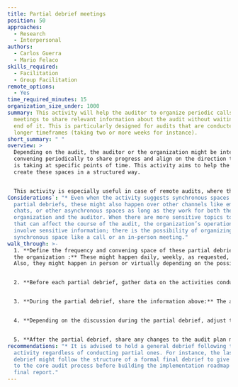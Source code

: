 ```yaml
---
title: Partial debrief meetings
position: 50
approaches:
  - Research
  - Interpersonal
authors:
  - Carlos Guerra
  - Mario Felaco
skills_required:
  - Facilitation
  - Group Facilitation
remote_options:
  - Yes
time_required_minutes: 15
organization_size_under: 1000
summary: This activity will help the auditor to organize periodic calls or
  meetings to share relevant information about the audit without waiting for the
  end of it. This is particularly designed for audits that are conducted over
  longer timeframes (taking two or more weeks for instance).
short_summary: " "
overview: >
  Depending on the audit, the auditor or the organization might be interested in
  convening periodically to share progress and align on the direction the audit
  is taking at specific points of time. This activity aims to help the auditor
  create these spaces in a structured way.


  This activity is especially useful in case of remote audits, where the points of contact usually don’t have the visibility of the activities being conducted in the way that might happen in person, and also in the case of audits that are conducted during a long time (whether remote or in-person) where after some days or weeks it becomes more difficult to keep track of the progress of the audit, activities still pending, and relevant findings so far.
Considerations`: "* Even when the activity suggests synchronous spaces for the
  partial debriefs, these might also happen over other channels like emails,
  chats, or other asynchronous spaces as long as they work for both the
  organization and the auditor. When there are more sensitive topics to discuss
  that can affect the course of the audit, the organization’s operations, or
  involve sensitive information; there is the possibility of organizing a
  synchronous space like a call or an in-person meeting."
walk_through: >-
  1. **Define the frequency and convening space of these partial debriefs with
  the organization :** These might happen daily, weekly, as requested, etc.
  Also, they might happen in person or virtually depending on the possibilities.


  2. **Before each partial debrief, gather data on the activities conducted:** This information can be from the last partial debrief or in general to recount all the progress so far on each meeting. The information might include which activities were conducted and finished, potential roadblocks to start new activities, interesting vulnerabilities and recommendations that the organization can act upon immediately, and any responsive support given so far (please check the Responsive support method for more information on this).


  3. **During the partial debrief, share the information above:** The auditor can give priority to more pressing aspects like urgent recommendations or roadblocks.


  4. **Depending on the discussion during the partial debrief, adjust the audit plan:** To reflect any changes the auditor and/or the organization want to make moving forward during the audit process.


  5. **After the partial debrief, share any changes to the audit plan made in the previous step:** so there is a support that will help both parties to confirm the change given that this can involve changing the scope initially agreed for the audit.
recommendations: "* It is advised to hold a general debrief following this
  activity regardless of conducting partial ones. For instance, the last partial
  debrief might follow the structure of a formal final debrief to give a closure
  to the core audit process before building the implementation roadmap and the
  final report."
---
```

